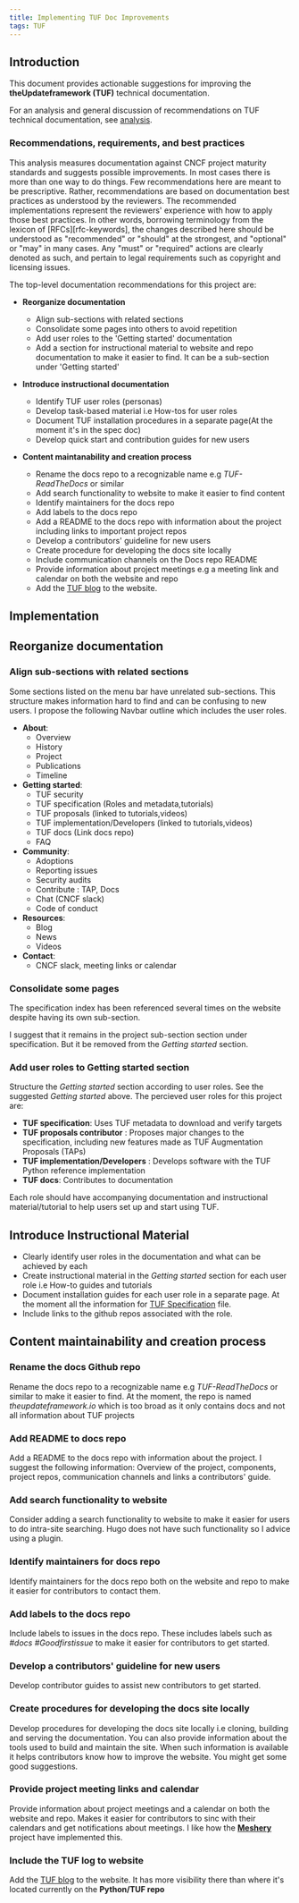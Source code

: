 ```yaml
---
title: Implementing TUF Doc Improvements
tags: TUF
---
```



## Introduction

This document provides actionable suggestions for improving the **theUpdateframework (TUF)**
technical documentation.

For an analysis and general discussion of recommendations on TUF technical
documentation, see [analysis](./analysis.md).

### Recommendations, requirements, and best practices

This analysis measures documentation against CNCF project maturity standards and
suggests possible improvements. In most cases there is more than one way to do
things. Few recommendations here are meant to be prescriptive. Rather,
recommendations are based on documentation best practices as understood by the
reviewers. The recommended implementations represent the reviewers' experience
with how to apply those best practices. In other words, borrowing terminology
from the lexicon of [RFCs][rfc-keywords], the changes described here should be
understood as "recommended" or "should" at the strongest, and "optional" or
"may" in many cases. Any "must" or "required" actions are clearly denoted as
such, and pertain to legal requirements such as copyright and licensing issues.

The top-level documentation recommendations for this project are:
- **Reorganize documentation**
  - Align sub-sections with related sections
  - Consolidate some pages into others to avoid repetition
  - Add user roles to the  'Getting started' documentation 
  - Add a section for instructional material to website and repo documentation to make it easier to find. It can be a sub-section under 'Getting started'
  
- **Introduce instructional documentation**
  - Identify TUF user roles (personas) 
  - Develop task-based material i.e How-tos for user roles
  - Document TUF installation procedures in a separate page(At the moment it's in the spec doc)
  - Develop quick start and contribution guides for new users

- **Content maintanability and creation process**
  - Rename the docs repo to a recognizable name e.g *TUF-ReadTheDocs* or similar
  - Add search functionality to website to make it easier to find content
  - Identify maintainers for the docs repo 
  - Add labels to the docs repo 
  - Add a README to the docs repo with information about the project including links to important project repos
  - Develop a contributors' guideline for new users
  - Create procedure for developing the docs site locally
  - Include communication channels on the Docs repo README 
  - Provide information about project meetings e.g a meeting link and calendar on both the website and repo
  - Add the [TUF blog](https://theupdateframework.github.io/python-tuf) to the website.

## Implementation

## Reorganize documentation

### Align sub-sections with related sections
Some sections listed on the menu bar have unrelated sub-sections. This structure makes information hard to find and can be confusing to new users.
 I propose the following Navbar outline which includes the user roles. 
- **About**: 
  - Overview
  - History
  - Project
  - Publications
  - Timeline
- **Getting started**: 
  - TUF security 
  - TUF specification (Roles and metadata,tutorials)
  - TUF proposals (linked to tutorials,videos)
  - TUF implementation/Developers (linked to tutorials,videos)
  - TUF docs (Link docs repo)
  - FAQ
- **Community**: 
  - Adoptions
  - Reporting issues
  - Security audits
  - Contribute : TAP, Docs
  - Chat (CNCF slack)
  - Code of conduct
- **Resources**:
  - Blog
  - News
  - Videos
- **Contact**: 
  - CNCF slack, meeting links or calendar
 
### Consolidate some pages 
The specification index has been referenced several times on the website despite having its own sub-section.

I suggest that it remains in the project sub-section section under specification. But it be removed from the *Getting started* section.

### Add user roles to Getting started section
Structure the *Getting started* section according to user roles. See the suggested *Getting started* above. The percieved user roles for this project are:
  - **TUF specification**: Uses TUF metadata to download and verify targets
  - **TUF proposals contributor** : Proposes major changes to the specification, including new features made as TUF Augmentation Proposals (TAPs)
  - **TUF implementation/Developers** : Develops software with the TUF Python reference implementation
  - **TUF docs**: Contributes to documentation

Each role should have accompanying documentation and instructional material/tutorial to help users set up and start using TUF.

## Introduce Instructional Material

- Clearly identify user roles in the documentation and what can be achieved by each
- Create instructional material in the *Getting started* section for each user role i.e How-to guides and tutorials 
- Document installation guides for each user role in a separate page. At the moment all the information for [TUF Specification](https://theupdateframework.github.io/specification/latest) file.
- Include links to the github repos associated with the role.

## Content maintainability and creation process

### Rename the docs Github repo
 Rename the docs repo to a recognizable name e.g *TUF-ReadTheDocs* or similar to make it easier to find. At the moment, the repo is named *theupdateframework.io* which is too broad as it only contains docs and not all information about TUF projects

### Add README to docs repo
Add a README to the docs repo with information about the project. I suggest the following information: Overview of the project, components, project repos, communication channels and links a contributors' guide. 

### Add search functionality to website
Consider adding a search functionality to website to make it easier for users to do intra-site searching. Hugo does not have such functionality so I advice using a plugin.
### Identify maintainers for docs repo
Identify maintainers for the docs repo both on the website and repo to make it easier for contributors to contact them.
### Add labels to the docs repo
Include labels to issues in the docs repo. These includes labels such as *#docs #Goodfirstissue* to make it easier for contributors to get started.   

### Develop a contributors' guideline for new users
  Develop contributor guides to assist new contributors to get started.
### Create procedures for developing the docs site locally
  Develop procedures for developing the docs site locally i.e cloning, building and serving the documentation. You can also provide information about the tools used to build and maintain the site. When such information is available it helps contributors know how to improve the website. You might get some good suggestions. 

### Provide project meeting links and calendar
Provide information about project meetings and a calendar on both the website and repo. Makes it easier for contributors to sinc with their calendars and get notifications about meetings. I like how the [**Meshery**](https://github.com/layer5io/layer5) project have implemented this.  

### Include the TUF log to website 
 Add the [TUF blog](https://theupdateframework.github.io/python-tuf) to the website. It has more visibility there than where it's located currently on the **Python/TUF repo**
     
 


